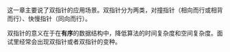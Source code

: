 这一章主要说了双指针的应用场景。双指针分为两类，对撞指针（相向而行或相背而行）、快慢指针（同向而行）。

双指针的意义在于在**有序**的数据结构中，降低算法的时间复杂度和空间复杂度。面试里经常会出现双指针或者双指针的变种。
